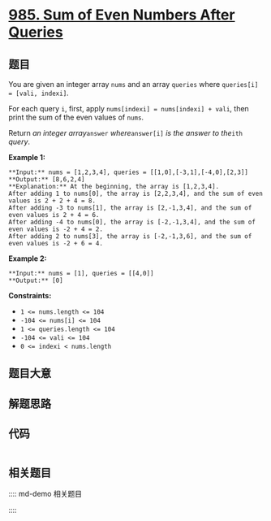 # [985. Sum of Even Numbers After Queries](https://leetcode.com/problems/sum-of-even-numbers-after-queries)

## 题目

You are given an integer array `nums` and an array `queries` where `queries[i]
= [vali, indexi]`.

For each query `i`, first, apply `nums[indexi] = nums[indexi] + vali`, then
print the sum of the even values of `nums`.

Return _an integer array_`answer` _where_`answer[i]` _is the answer to
the_`ith` _query_.



**Example 1:**

    
    
    **Input:** nums = [1,2,3,4], queries = [[1,0],[-3,1],[-4,0],[2,3]]
    **Output:** [8,6,2,4]
    **Explanation:** At the beginning, the array is [1,2,3,4].
    After adding 1 to nums[0], the array is [2,2,3,4], and the sum of even values is 2 + 2 + 4 = 8.
    After adding -3 to nums[1], the array is [2,-1,3,4], and the sum of even values is 2 + 4 = 6.
    After adding -4 to nums[0], the array is [-2,-1,3,4], and the sum of even values is -2 + 4 = 2.
    After adding 2 to nums[3], the array is [-2,-1,3,6], and the sum of even values is -2 + 6 = 4.
    

**Example 2:**

    
    
    **Input:** nums = [1], queries = [[4,0]]
    **Output:** [0]
    



**Constraints:**

  * `1 <= nums.length <= 104`
  * `-104 <= nums[i] <= 104`
  * `1 <= queries.length <= 104`
  * `-104 <= vali <= 104`
  * `0 <= indexi < nums.length`


## 题目大意

## 解题思路

## 代码

```javascript

```

## 相关题目

:::: md-demo 相关题目

::::
